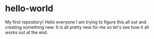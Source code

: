 # hello-world
My first repository!
Hello everyone
I am trying to figure this all out and creating something new.
It is all pretty new for me so let's see how it all works out at the end.
